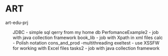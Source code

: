 # ART
art-edu-prj
<ul>
JDBC - simple sql qerry from my home db
PerfomanceExample2 - job with java collection framework 
book_lib - job with Xpath in xml files
calc - Polish notation
cons_and_prod -multithreading
exeltest - use XSSFW for working with Excel files 
tasks2 - job with java collection framework 
</ul>
